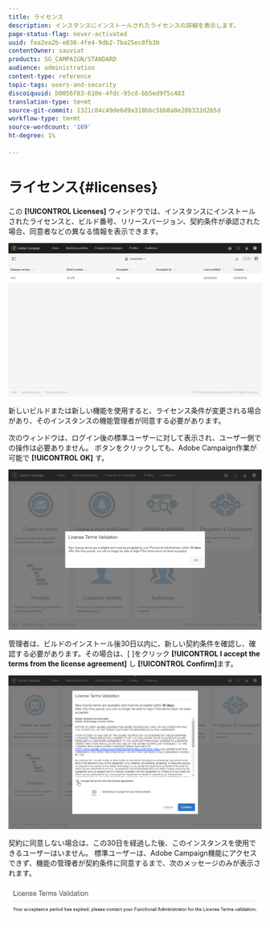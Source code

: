 ```yaml
---
title: ライセンス
description: インスタンスにインストールされたライセンスの詳細を表示します。
page-status-flag: never-activated
uuid: fea2ea2b-e036-4fe4-9db2-7ba25ec8fb3b
contentOwner: sauviat
products: SG_CAMPAIGN/STANDARD
audience: administration
content-type: reference
topic-tags: users-and-security
discoiquuid: b0056f83-610e-4fdc-95cd-bb5ed9f5c483
translation-type: tm+mt
source-git-commit: 1321c84c49de6d9a318bbc5bb8a0e28b332d2b5d
workflow-type: tm+mt
source-wordcount: '169'
ht-degree: 1%

---
```



# ライセンス{#licenses}

この **[!UICONTROL Licenses]** ウィンドウでは、インスタンスにインストールされたライセンスと、ビルド番号、リリースバージョン、契約条件が承認された場合、同意者などの異なる情報を表示できます。

![](assets/license_1.png)

新しいビルドまたは新しい機能を使用すると、ライセンス条件が変更される場合があり、そのインスタンスの機能管理者が同意する必要があります。

次のウィンドウは、ログイン後の標準ユーザーに対して表示され、ユーザー側での操作は必要ありません。 ボタンをクリックしても、Adobe Campaign作業が可能で **[!UICONTROL OK]** す。

![](assets/license_2.png)

管理者は、ビルドのインストール後30日以内に、新しい契約条件を確認し、確認する必要があります。その場合は、[ ]をクリック **[!UICONTROL I accept the terms from the license agreement]** し **[!UICONTROL Confirm]**&#x200B;ます。

![](assets/license_3.png)

契約に同意しない場合は、この30日を経過した後、このインスタンスを使用できるユーザーはいません。 標準ユーザーは、Adobe Campaign機能にアクセスできず、機能の管理者が契約条件に同意するまで、次のメッセージのみが表示されます。

![](assets/license_4.png)

